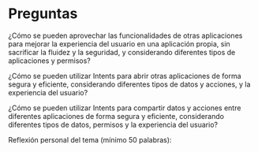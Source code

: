 # Preguntas

¿Cómo se pueden aprovechar las funcionalidades de otras aplicaciones para mejorar la experiencia del usuario en una aplicación propia, sin sacrificar la fluidez y la seguridad, y considerando diferentes tipos de aplicaciones y permisos?


¿Cómo se pueden utilizar Intents para abrir otras aplicaciones de forma segura y eficiente, considerando diferentes tipos de datos y acciones, y la experiencia del usuario?


¿Cómo se pueden utilizar Intents para compartir datos y acciones entre diferentes aplicaciones de forma segura y eficiente, considerando diferentes tipos de datos, permisos y la experiencia del usuario?


Reflexión personal del tema (mínimo 50 palabras):
